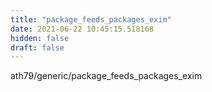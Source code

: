 ```yaml
---
title: "package_feeds_packages_exim"
date: 2021-06-22 10:45:15.518168
hidden: false
draft: false
---
```


ath79/generic/package_feeds_packages_exim

